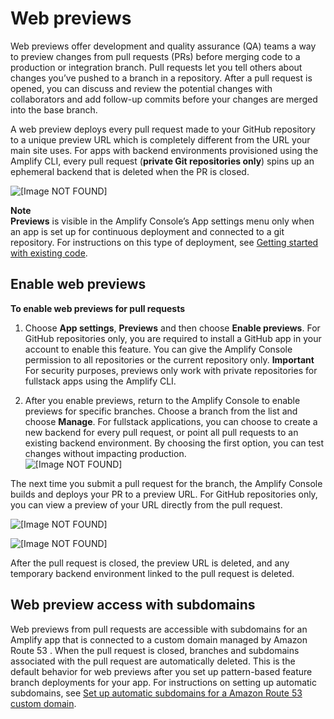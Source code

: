 # Web previews<a name="pr-previews"></a>

Web previews offer development and quality assurance \(QA\) teams a way to preview changes from pull requests \(PRs\) before merging code to a production or integration branch\. Pull requests let you tell others about changes you’ve pushed to a branch in a repository\. After a pull request is opened, you can discuss and review the potential changes with collaborators and add follow\-up commits before your changes are merged into the base branch\.

A web preview deploys every pull request made to your GitHub repository to a unique preview URL which is completely different from the URL your main site uses\. For apps with backend environments provisioned using the Amplify CLI, every pull request \(**private Git repositories only**\) spins up an ephemeral backend that is deleted when the PR is closed\.

![\[Image NOT FOUND\]](http://docs.aws.amazon.com/amplify/latest/userguide/images/previews1.png)

**Note**  
**Previews** is visible in the Amplify Console’s App settings menu only when an app is set up for continuous deployment and connected to a git repository\. For instructions on this type of deployment, see [Getting started with existing code](getting-started.md)\.

## Enable web previews<a name="enable-web-previews"></a>

**To enable web previews for pull requests**

1. Choose **App settings**, **Previews** and then choose **Enable previews**\. For GitHub repositories only, you are required to install a GitHub app in your account to enable this feature\. You can give the Amplify Console permission to all repositories or the current repository only\. 
**Important**  
For security purposes, previews only work with private repositories for fullstack apps using the Amplify CLI\.

1. After you enable previews, return to the Amplify Console to enable previews for specific branches\. Choose a branch from the list and choose **Manage**\. For fullstack applications, you can choose to create a new backend for every pull request, or point all pull requests to an existing backend environment\. By choosing the first option, you can test changes without impacting production\.  
![\[Image NOT FOUND\]](http://docs.aws.amazon.com/amplify/latest/userguide/images/previews2.png)

The next time you submit a pull request for the branch, the Amplify Console builds and deploys your PR to a preview URL\. For GitHub repositories only, you can view a preview of your URL directly from the pull request\.

![\[Image NOT FOUND\]](http://docs.aws.amazon.com/amplify/latest/userguide/images/previews3.png)

![\[Image NOT FOUND\]](http://docs.aws.amazon.com/amplify/latest/userguide/images/previews4.png)

After the pull request is closed, the preview URL is deleted, and any temporary backend environment linked to the pull request is deleted\.

## Web preview access with subdomains<a name="web-preview-access-on-subdomains"></a>

Web previews from pull requests are accessible with subdomains for an Amplify app that is connected to a custom domain managed by Amazon Route 53 \. When the pull request is closed, branches and subdomains associated with the pull request are automatically deleted\. This is the default behavior for web previews after you set up pattern\-based feature branch deployments for your app\. For instructions on setting up automatic subdomains, see [Set up automatic subdomains for a Amazon Route 53 custom domain](to-set-up-automatic-subdomains-for-a-Route-53-custom-domain.md)\.